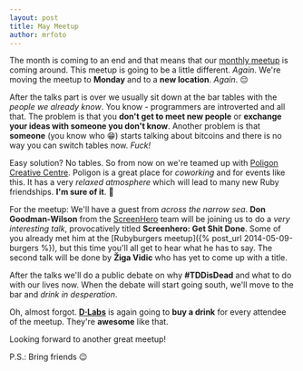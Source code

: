 ```yaml
---
layout: post
title: May Meetup
author: mrfoto
---
```


The month is coming to an end and that means that our [monthly meetup](http://www.meetup.com/RubySlovenia/events/182420662/) is coming around. This meetup is going to be a little different. *Again*. We're moving the meetup to **Monday** and to a **new location**. *Again*. :pensive:

After the talks part is over we usually sit down at the bar tables with the *people we already know*. You know - programmers are introverted and all that. The problem is that you **don't get to meet new people** or **exchange your ideas with someone you don't know**. Another problem is that **someone** (you know who :grin:) starts talking about bitcoins and there is no way you can switch tables now. *Fuck!*

Easy solution? No tables. So from now on we're teamed up with [Poligon Creative Centre](http://poligon.si/). Poligon is a great place for *coworking* and for events like this. It has a very *relaxed atmosphere* which will lead to many new Ruby friendships. **I'm sure of it**. :tada:

For the meetup: We'll have a guest from *across the narrow sea*. **Don Goodman-Wilson** from the [ScreenHero](http://screenhero.com/) team will be joining us to do a *very interesting talk*, provocatively titled **Screenhero: Get Shit Done**. Some of you already met him at the [Rubyburgers meetup]({% post_url 2014-05-09-burgers %}), but this time you'll all get to hear what he has to say. The second talk will be done by **Žiga Vidic** who has yet to come up with a title.

After the talks we'll do a public debate on why **#TDDisDead** and what to do with our lives now. When the debate will start going south, we'll move to the bar and *drink in desperation*.

Oh, almost forgot. [**D·Labs**](http://dlabs.si/) is again going to **buy a drink** for every attendee of the meetup. They're **awesome** like that.

Looking forward to another great meetup!

P.S.: Bring friends :wink:
